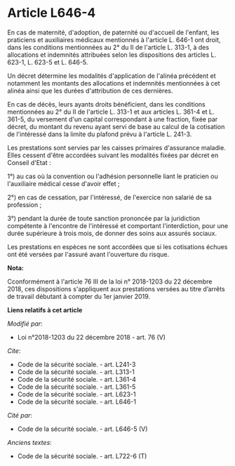 # Article L646-4

En cas de maternité, d'adoption, de paternité ou d'accueil de l'enfant, les praticiens et auxiliaires médicaux mentionnés à
l'article L. 646-1 ont droit, dans les conditions mentionnées au 2° du II de l'article L. 313-1, à des allocations et
indemnités attribuées selon les dispositions des articles L. 623-1, L. 623-5 et L. 646-5. 

Un décret détermine les modalités d'application de l'alinéa précédent et notamment les montants des allocations et indemnités
mentionnées à cet alinéa ainsi que les durées d'attribution de ces dernières. 

En cas de décès, leurs ayants droits bénéficient, dans les conditions mentionnées au 2° du II de l'article L. 313-1 et aux
articles L. 361-4 et L. 361-5, du versement d'un capital correspondant à une fraction, fixée par décret, du montant du revenu
ayant servi de base au calcul de la cotisation de l'intéressé dans la limite du plafond prévu à l'article L. 241-3. 

Les prestations sont servies par les caisses primaires d'assurance maladie. Elles cessent d'être accordées suivant les
modalités fixées par décret en Conseil d'Etat : 

1°) au cas où la convention ou l'adhésion personnelle liant le praticien ou l'auxiliaire médical cesse d'avoir effet ; 

2°) en cas de cessation, par l'intéressé, de l'exercice non salarié de sa profession ; 

3°) pendant la durée de toute sanction prononcée par la juridiction compétente à l'encontre de l'intéressé et comportant
l'interdiction, pour une durée supérieure à trois mois, de donner des soins aux assurés sociaux. 

Les prestations en espèces ne sont accordées que si les cotisations échues ont été versées par l'assuré avant l'ouverture du
risque.

**Nota:**

Cconformément à l'article 76 III de la loi n° 2018-1203 du 22 décembre 2018, ces dispositions s'appliquent aux prestations
versées au titre d’arrêts de travail débutant à compter du 1er janvier 2019.

**Liens relatifs à cet article**

_Modifié par_:

  - Loi n°2018-1203 du 22 décembre 2018 - art. 76 (V)

_Cite_:

  - Code de la sécurité sociale. - art. L241-3
  - Code de la sécurité sociale. - art. L313-1
  - Code de la sécurité sociale. - art. L361-4
  - Code de la sécurité sociale. - art. L361-5
  - Code de la sécurité sociale. - art. L623-1
  - Code de la sécurité sociale. - art. L646-1

_Cité par_:

  - Code de la sécurité sociale. - art. L646-5 (V)

_Anciens textes_:

  - Code de la sécurité sociale. - art. L722-6 (T)
